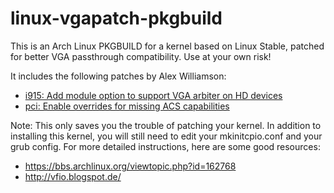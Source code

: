 # linux-vgapatch-pkgbuild
This is an Arch Linux PKGBUILD for a kernel based on Linux Stable, patched for better VGA passthrough compatibility. Use at your own risk!

It includes the following patches by Alex Williamson:
- [i915: Add module option to support VGA arbiter on HD devices](https://lkml.org/lkml/2014/5/9/517)
- [pci: Enable overrides for missing ACS capabilities](https://lkml.org/lkml/2013/5/30/513)

Note: This only saves you the trouble of patching your kernel. In addition to installing this kernel, you will still need to edit your mkinitcpio.conf and your grub config. For more detailed instructions, here are some good resources:
- https://bbs.archlinux.org/viewtopic.php?id=162768
- http://vfio.blogspot.de/
